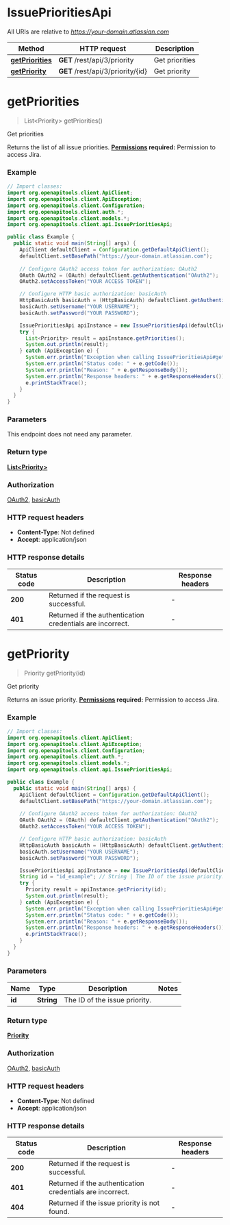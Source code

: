 # IssuePrioritiesApi

All URIs are relative to *https://your-domain.atlassian.com*

Method | HTTP request | Description
------------- | ------------- | -------------
[**getPriorities**](IssuePrioritiesApi.md#getPriorities) | **GET** /rest/api/3/priority | Get priorities
[**getPriority**](IssuePrioritiesApi.md#getPriority) | **GET** /rest/api/3/priority/{id} | Get priority


<a name="getPriorities"></a>
# **getPriorities**
> List&lt;Priority&gt; getPriorities()

Get priorities

Returns the list of all issue priorities.  **[Permissions](#permissions) required:** Permission to access Jira.

### Example
```java
// Import classes:
import org.openapitools.client.ApiClient;
import org.openapitools.client.ApiException;
import org.openapitools.client.Configuration;
import org.openapitools.client.auth.*;
import org.openapitools.client.models.*;
import org.openapitools.client.api.IssuePrioritiesApi;

public class Example {
  public static void main(String[] args) {
    ApiClient defaultClient = Configuration.getDefaultApiClient();
    defaultClient.setBasePath("https://your-domain.atlassian.com");
    
    // Configure OAuth2 access token for authorization: OAuth2
    OAuth OAuth2 = (OAuth) defaultClient.getAuthentication("OAuth2");
    OAuth2.setAccessToken("YOUR ACCESS TOKEN");

    // Configure HTTP basic authorization: basicAuth
    HttpBasicAuth basicAuth = (HttpBasicAuth) defaultClient.getAuthentication("basicAuth");
    basicAuth.setUsername("YOUR USERNAME");
    basicAuth.setPassword("YOUR PASSWORD");

    IssuePrioritiesApi apiInstance = new IssuePrioritiesApi(defaultClient);
    try {
      List<Priority> result = apiInstance.getPriorities();
      System.out.println(result);
    } catch (ApiException e) {
      System.err.println("Exception when calling IssuePrioritiesApi#getPriorities");
      System.err.println("Status code: " + e.getCode());
      System.err.println("Reason: " + e.getResponseBody());
      System.err.println("Response headers: " + e.getResponseHeaders());
      e.printStackTrace();
    }
  }
}
```

### Parameters
This endpoint does not need any parameter.

### Return type

[**List&lt;Priority&gt;**](Priority.md)

### Authorization

[OAuth2](../README.md#OAuth2), [basicAuth](../README.md#basicAuth)

### HTTP request headers

 - **Content-Type**: Not defined
 - **Accept**: application/json

### HTTP response details
| Status code | Description | Response headers |
|-------------|-------------|------------------|
**200** | Returned if the request is successful. |  -  |
**401** | Returned if the authentication credentials are incorrect. |  -  |

<a name="getPriority"></a>
# **getPriority**
> Priority getPriority(id)

Get priority

Returns an issue priority.  **[Permissions](#permissions) required:** Permission to access Jira.

### Example
```java
// Import classes:
import org.openapitools.client.ApiClient;
import org.openapitools.client.ApiException;
import org.openapitools.client.Configuration;
import org.openapitools.client.auth.*;
import org.openapitools.client.models.*;
import org.openapitools.client.api.IssuePrioritiesApi;

public class Example {
  public static void main(String[] args) {
    ApiClient defaultClient = Configuration.getDefaultApiClient();
    defaultClient.setBasePath("https://your-domain.atlassian.com");
    
    // Configure OAuth2 access token for authorization: OAuth2
    OAuth OAuth2 = (OAuth) defaultClient.getAuthentication("OAuth2");
    OAuth2.setAccessToken("YOUR ACCESS TOKEN");

    // Configure HTTP basic authorization: basicAuth
    HttpBasicAuth basicAuth = (HttpBasicAuth) defaultClient.getAuthentication("basicAuth");
    basicAuth.setUsername("YOUR USERNAME");
    basicAuth.setPassword("YOUR PASSWORD");

    IssuePrioritiesApi apiInstance = new IssuePrioritiesApi(defaultClient);
    String id = "id_example"; // String | The ID of the issue priority.
    try {
      Priority result = apiInstance.getPriority(id);
      System.out.println(result);
    } catch (ApiException e) {
      System.err.println("Exception when calling IssuePrioritiesApi#getPriority");
      System.err.println("Status code: " + e.getCode());
      System.err.println("Reason: " + e.getResponseBody());
      System.err.println("Response headers: " + e.getResponseHeaders());
      e.printStackTrace();
    }
  }
}
```

### Parameters

Name | Type | Description  | Notes
------------- | ------------- | ------------- | -------------
 **id** | **String**| The ID of the issue priority. |

### Return type

[**Priority**](Priority.md)

### Authorization

[OAuth2](../README.md#OAuth2), [basicAuth](../README.md#basicAuth)

### HTTP request headers

 - **Content-Type**: Not defined
 - **Accept**: application/json

### HTTP response details
| Status code | Description | Response headers |
|-------------|-------------|------------------|
**200** | Returned if the request is successful. |  -  |
**401** | Returned if the authentication credentials are incorrect. |  -  |
**404** | Returned if the issue priority is not found. |  -  |

